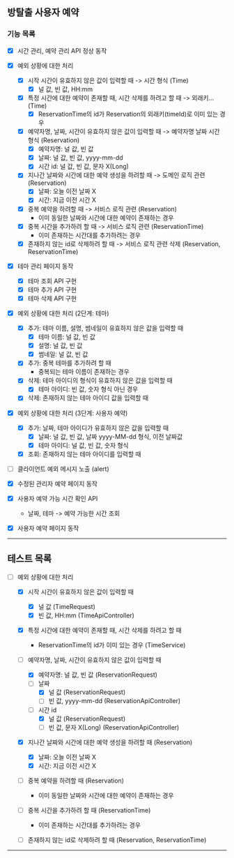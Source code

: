 ## 방탈출 사용자 예약

### 기능 목록

- [x] 시간 관리, 예약 관리 API 정상 동작
- [x] 예외 상황에 대한 처리
    - [X] 시작 시간이 유효하지 않은 값이 입력할 때 -> 시간 형식 (Time)  
        - [X] 널 값, 빈 값, HH:mm
    - [x] 특정 시간에 대한 예약이 존재할 때, 시간 삭제를 하려고 할 때 -> 외래키... (Time)
        - [x] ReservationTime의 id가 Reservation의 외래키(timeId)로 이미 있는 경우 
    - [X] 예약자명, 날짜, 시간이 유효하지 않은 값이 입력할 때 -> 예약자명 날짜 시간 형식 (Reservation)
        - [X] 예약자명: 널 값, 빈 값
        - [X] 날짜: 널 값, 빈 값, yyyy-mm-dd
        - [X] 시간 id: 널 값, 빈 값, 문자 X(Long)
    - [x] 지나간 날짜와 시간에 대한 예약 생성을 하려할 때 -> 도메인 로직 관련 (Reservation)
        - [x] 날짜: 오늘 이전 날짜 X
        - [x] 시간: 지금 이전 시간 X
    - [X] 중복 예약을 하려할 때 -> 서비스 로직 관련 (Reservation)
        - 이미 동일한 날짜와 시간에 대한 예약이 존재하는 경우
    - [X] 중복 시간을 추가하려 할 때 -> 서비스 로직 관련 (ReservationTime)
        - 이미 존재하는 시간대를 추가하려는 경우
    - [x] 존재하지 않는 id로 삭제하려 할 때 -> 서비스 로직 관련 삭제 (Reservation, ReservationTime)

- [X] 테마 관리 페이지 동작
    - [X] 테마 조회 API 구현
    - [X] 테마 추가 API 구현
    - [X] 테마 삭제 API 구현

- [x] 예외 상황에 대한 처리 (2단계: 테마)
    - [x] 추가: 테마 이름, 설명, 썸네일이 유효하지 않은 값을 입력할 때
        - [x] 테마 이름: 널 값, 빈 값
        - [x] 설명: 널 값, 빈 값
        - [x] 썸네일: 널 값, 빈 값
    - [x] 추가: 중복 테마를 추가하려 할 때
        - 중복되는 테마 이름이 존재하는 경우
    - [x] 삭제: 테마 아이디의 형식이 유효하지 않은 값을 입력할 때
        - [x] 테마 아이디: 빈 값, 숫자 형식 아닌 경우
    - [x] 삭제: 존재하지 않는 테마 아이디 값을 입력할 때

 - [x] 예외 상황에 대한 처리 (3단계: 사용자 예약)
     - [x] 추가: 날짜, 테마 아이디가 유효하지 않은 값을 입력할 때
         - [x] 날짜: 널 값, 빈 값, 날짜 yyyy-MM-dd 형식, 이전 날짜값
         - [x] 테마 아이디: 널 값, 빈 값, 숫자 형식
     - [x] 조회: 존재하지 않는 테마 아이디를 입력할 때

- [ ] 클라이언트 예외 메시지 노출 (alert)

- [X] 수정된 관리자 예약 페이지 동작

- [x] 사용자 예약 가능 시간 확인 API
    - 날짜, 테마 -> 예약 가능한 시간 조회
- [x] 사용자 예약 페이지 동작

---

## 테스트 목록

- [ ] 예외 상황에 대한 처리
    - [X] 시작 시간이 유효하지 않은 값이 입력할 때
        - [X] 널 값 (TimeRequest)
        - [x] 빈 값, HH:mm (TimeApiController)
      
    - [x] 특정 시간에 대한 예약이 존재할 때, 시간 삭제를 하려고 할 때
        - ReservationTime의 id가 이미 있는 경우 (TimeService)
      
    - [ ] 예약자명, 날짜, 시간이 유효하지 않은 값이 입력할 때
        - [X] 예약자명: 널 값, 빈 값 (ReservationRequest)
        - [ ] 날짜
            - [x] 널 값 (ReservationRequest)
            - [ ] 빈 값, yyyy-mm-dd (ReservationApiController)
        - [ ] 시간 id 
            - [x] 널 값 (ReservationRequest)
            - [ ] 빈 값, 문자 X(Long) (ReservationApiController)
          
    - [x] 지나간 날짜와 시간에 대한 예약 생성을 하려할 때 (Reservation)
        - [x] 날짜: 오늘 이전 날짜 X
        - [x] 시간: 지금 이전 시간 X
      
    - [ ] 중복 예약을 하려할 때 (Reservation)
        - 이미 동일한 날짜와 시간에 대한 예약이 존재하는 경우
      
    - [ ] 중복 시간을 추가하려 할 때 (ReservationTime)
        - 이미 존재하는 시간대를 추가하려는 경우
      
    - [ ] 존재하지 않는 id로 삭제하려 할 때 (Reservation, ReservationTime)

---
